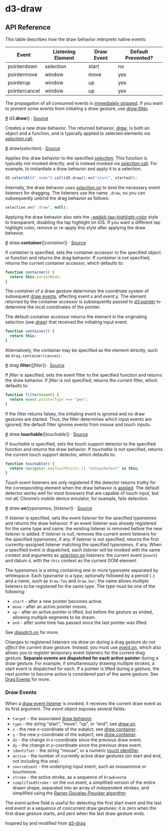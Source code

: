 # d3-draw

## API Reference

This table describes how the draw behavior interprets native events:

| Event         | Listening Element | Draw Event | Default Prevented? |
| ------------- | ----------------- | ---------- | ------------------ |
| pointerdown   | selection         | start      | no                 |
| pointermove   | window            | move       | yes                |
| pointerup     | window            | up         | yes                |
| pointercancel | window            | up         | yes                |

The propagation of all consumed events is [immediately stopped](https://dom.spec.whatwg.org/#dom-event-stopimmediatepropagation). If you want to prevent some events from initiating a draw gesture, use [_draw_.filter](#draw_filter).

<a href="#draw" name="draw">#</a> d3.<b>draw</b>() · [Source](https://github.com/gillycheesesteak/d3-dra2/blob/master/src/draw.js)

Creates a new draw behavior. The returned behavior, [_draw_](#_draw), is both an object and a function, and is typically applied to selected elements via [_selection_.call](https://github.com/d3/d3-selection#selection_call).

<a href="#_draw" name="_draw">#</a> <i>draw</i>(<i>selection</i>) · [Source](https://github.com/gillycheesesteak/d3-draw/blob/master/src/draw.js)

Applies this draw behavior to the specified [_selection_](https://github.com/d3/d3-selection). This function is typically not invoked directly, and is instead invoked via [_selection_.call](https://github.com/d3/d3-selection#selection_call). For example, to instantiate a draw behavior and apply it to a selection:

```js
d3.selectAll(".node").call(d3.draw().on("start", started));
```

Internally, the draw behavior uses [_selection_.on](https://github.com/d3/d3-selection#selection_on) to bind the necessary event listeners for dragging. The listeners use the name `.draw`, so you can subsequently unbind the drag behavior as follows:

```js
selection.on(".draw", null);
```

Applying the draw behavior also sets the [-webkit-tap-highlight-color](https://developer.apple.com/library/mac/documentation/AppleApplications/Reference/SafariWebContent/AdjustingtheTextSize/AdjustingtheTextSize.html#//apple_ref/doc/uid/TP40006510-SW5) style to transparent, disabling the tap highlight on iOS. If you want a different tap highlight color, remove or re-apply this style after applying the draw behavior.

<a href="#draw_container" name="draw_container">#</a> <i>draw</i>.<b>container</b>([<i>container</i>]) · [Source](https://github.com/d3/d3-drag/blob/master/src/drag.js)

If _container_ is specified, sets the container accessor to the specified object or function and returns the drag behavior. If _container_ is not specified, returns the current container accessor, which defaults to:

```js
function container() {
  return this.parentNode;
}
```

The _container_ of a draw gesture determines the coordinate system of subsequent [draw events](#draw-events), affecting _event_.x and _event_.y. The element returned by the container accessor is subsequently passed to [d3.pointer](https://github.com/d3/d3-selection#pointer) to determine the local coordinates of the pointer.

The default container accessor returns the element in the originating selection (see [_draw_](#_draw)) that received the initiating input event.

```js
function container() {
  return this;
}
```

Alternatively, the container may be specified as the element directly, such as `drag.container(canvas)`.

<a href="#drag_filter" name="drag_filter">#</a> <i>drag</i>.<b>filter</b>([<i>filter</i>]) · [Source](https://github.com/gillycheesesteak/d3-draw/blob/master/src/draw.js)

If _filter_ is specified, sets the event filter to the specified function and returns the draw behavior. If _filter_ is not specified, returns the current filter, which defaults to:

```js
function filter(event) {
  return event.pointerType === "pen";
}
```

If the filter returns falsey, the initiating event is ignored and no draw gestures are started. Thus, the filter determines which input events are ignored; the default filter ignores events from mouse and touch inputs.

<a href="#draw_touchable" name="draw_touchable">#</a> <i>draw</i>.<b>touchable</b>([<i>touchable</i>]) · [Source](https://github.com/gillycheesesteak/d3-draw/blob/master/src/draw.js)

If _touchable_ is specified, sets the touch support detector to the specified function and returns the draw behavior. If _touchable_ is not specified, returns the current touch support detector, which defaults to:

```js
function touchable() {
  return navigator.maxTouchPoints || "ontouchstart" in this;
}
```

Touch event listeners are only registered if the detector returns truthy for the corresponding element when the draw behavior is [applied](#_draw). The default detector works well for most browsers that are capable of touch input, but not all; Chrome’s mobile device emulator, for example, fails detection.

<a href="#draw_on" name="draw_on">#</a> <i>draw</i>.<b>on</b>(<i>typenames</i>, [<i>listener</i>]) · [Source](https://github.com/gillycheesesteak/d3-draw/blob/master/src/draw.js)

If _listener_ is specified, sets the event _listener_ for the specified _typenames_ and returns the draw behavior. If an event listener was already registered for the same type and name, the existing listener is removed before the new listener is added. If _listener_ is null, removes the current event listeners for the specified _typenames_, if any. If _listener_ is not specified, returns the first currently-assigned listener matching the specified _typenames_, if any. When a specified event is dispatched, each _listener_ will be invoked with the same context and arguments as [_selection_.on](https://github.com/d3/d3-selection#selection_on) listeners: the current event (`event`) and datum `d`, with the `this` context as the current DOM element.

The _typenames_ is a string containing one or more _typename_ separated by whitespace. Each _typename_ is a _type_, optionally followed by a period (`.`) and a _name_, such as `draw.foo` and `draw.bar`; the name allows multiple listeners to be registered for the same _type_. The _type_ must be one of the following:

- `start` - after a new pointer becomes active.
- `move` - after an active pointer moves.
- `up` - after an active pointer is lifted, but before the gesture as ended, allowing multiple segments to be drawn.
- `end` - after some time has passed since the last pointer was lifted.

See [_dispatch_.on](https://github.com/d3/d3-dispatch#dispatch_on) for more.

Changes to registered listeners via _draw_.on during a drag gesture _do not affect_ the current draw gesture. Instead, you must use [_event_.on](#event_on), which also allows you to register temporary event listeners for the current drag gesture. **Separate events are dispatched for each active pointer** during a draw gesture. For example, if simultaneously drawing multiple strokes, a start event is dispatched for each. If a pointer is lifted during a gesture, the next pointer to become active is considered part of the same gesture. See [Drag Events](#drag-events) for more.

### Draw Events

When a [draw event listener](#draw_on) is invoked, it receives the current draw event as its first argument. The _event_ object exposes several fields:

- `target` - the associated [draw behavior](#draw).
- `type` - the string “start”, “move”, “up”, or “end”; see [_draw_.on](#draw_on).
- `x` - the new _x_-coordinate of the subject; see [_draw_.container](#draw_container).
- `y` - the new _y_-coordinate of the subject; see [_draw_.container](#draw_container).
- `dx` - the change in _x_-coordinate since the previous draw event.
- `dy` - the change in _y_-coordinate since the previous draw event.
- `identifier` - the string “mouse”, or a numeric [touch identifier](https://www.w3.org/TR/touch-events/#widl-Touch-identifier).
- `active` - the number of currently active draw gestures (on start and end, not including this one).
- `sourceEvent` - the underlying input event, such as mousemove or touchmove.
- `stroke` - the active stroke, as a sequence of `DrawEvent`s
- `simplifiedStroke` - on the `end` event, a simplified version of the entire drawn shape, separated into an array of independent strokes, and simplified using the [Ramer-Douglas-Peucker algorithm](https://en.wikipedia.org/wiki/Ramer%E2%80%93Douglas%E2%80%93Peucker_algorithm)

The _event_.active field is useful for detecting the first start event and the last end event in a sequence of concurrent draw gestures: it is zero when the first draw gesture starts, and zero when the last draw gesture ends.

Inspired by and modified from [d3-drag](https://github.com/d3/d3-drag)
